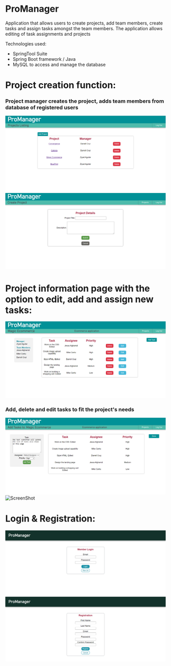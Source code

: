# ProManager

Application that allows users to create projects, add team members, create tasks and assign tasks 
amongst the team members.
The application allows editing of task assignments and projects

Technologies used: 
- SpringTool Suite
- Spring Boot framework / Java
- MySQL to access and manage the database

# Project creation function: 
### Project manager creates the project, adds team members from database of registered users
![ScreenShot](./ProManager/main_page.PNG)
![ScreenShot](./ProManager/new_project.PNG)

# Project information page with the option to edit, add and assign new tasks:
![ScreenShot](./ProManager/project_info.PNG)
### Add, delete and edit tasks to fit the project's needs
![ScreenShot](./ProManager/add_task.PNG)
![ScreenShot](./ProManager/edit_task.PNG.PNG)

# Login & Registration:
![ScreenShot](./ProManager/LogIn.PNG) 
![ScreenShot](./ProManager/Registration.PNG) 
